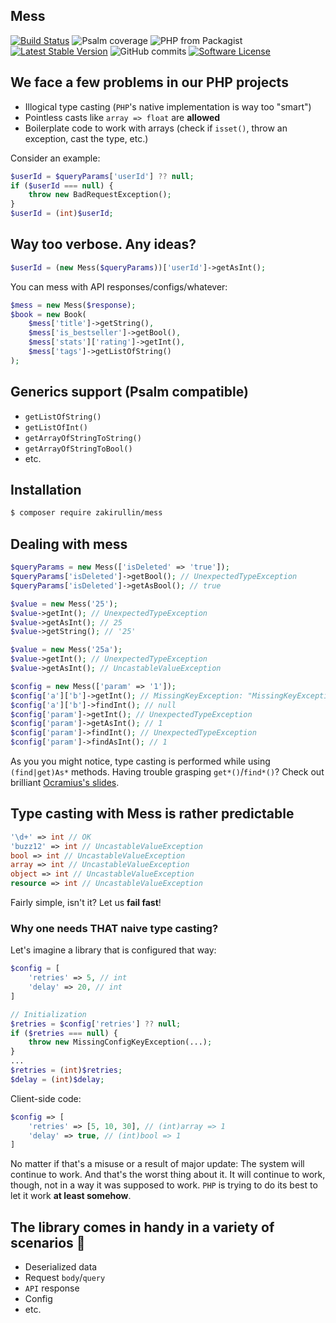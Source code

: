 ## Mess

[![Build Status](https://img.shields.io/travis/zakirullin/mess.svg?style=flat-square)](https://travis-ci.org/zakirullin/mess)
![Psalm coverage](https://shepherd.dev/github/zakirullin/mess/coverage.svg?)
![PHP from Packagist](https://img.shields.io/packagist/php-v/zakirullin/mess.svg?style=flat-square)
[![Latest Stable Version](https://poser.pugx.org/zakirullin/mess/v/stable.svg)](https://packagist.org/packages/zakirullin/mess)
![GitHub commits](https://img.shields.io/github/commits-since/zakirullin/mess/0.1.0.svg?style=flat-square)
[![Software License](https://img.shields.io/badge/license-MIT-brightgreen.svg?style=flat-square)](LICENSE)

## We face a few problems in our PHP projects

- Illogical type casting (`PHP`'s native implementation is way too "smart")
- Pointless casts like `array => float` are **allowed**
- Boilerplate code to work with arrays (check if `isset()`, throw an exception, cast the type, etc.)

Consider an example:
```php
$userId = $queryParams['userId'] ?? null;
if ($userId === null) {
    throw new BadRequestException();
}
$userId = (int)$userId;
```

## Way too verbose. Any ideas?

```php
$userId = (new Mess($queryParams))['userId']->getAsInt();
```

You can mess with API responses/configs/whatever:

```php
$mess = new Mess($response);
$book = new Book(
    $mess['title']->getString(),
    $mess['is_bestseller']->getBool(),
    $mess['stats']['rating']->getInt(),
    $mess['tags']->getListOfString()
);
```

## Generics support (Psalm compatible)

- `getListOfString()`
- `getListOfInt()`
- `getArrayOfStringToString()`
- `getArrayOfStringToBool()`
- etc.

## Installation

```bash
$ composer require zakirullin/mess
```

## Dealing with mess

```php
$queryParams = new Mess(['isDeleted' => 'true']);
$queryParams['isDeleted']->getBool(); // UnexpectedTypeException
$queryParams['isDeleted']->getAsBool(); // true

$value = new Mess('25');
$value->getInt(); // UnexpectedTypeException
$value->getAsInt(); // 25
$value->getString(); // '25'

$value = new Mess('25a');
$value->getInt(); // UnexpectedTypeException
$value->getAsInt(); // UncastableValueException

$config = new Mess(['param' => '1']);
$config['a']['b']->getInt(); // MissingKeyException: "MissingKeyException: a.b"
$config['a']['b']->findInt(); // null
$config['param']->getInt(); // UnexpectedTypeException 
$config['param']->getAsInt(); // 1
$config['param']->findInt(); // UnexpectedTypeException
$config['param']->findAsInt(); // 1
```

As you you might notice, type casting is performed while using `(find|get)As*` methods.
Having trouble grasping `get*()`/`find*()`? Check out brilliant [Ocramius's slides](https://ocramius.github.io/doctrine-best-practices/#/94).

## Type casting with Mess is rather predictable

```php
'\d+' => int // OK
'buzz12' => int // UncastableValueException
bool => int // UncastableValueException
array => int // UncastableValueException
object => int // UncastableValueException
resource => int // UncastableValueException
```

Fairly simple, isn't it? Let us **fail fast**!

### Why one needs THAT naive type casting?

Let's imagine a library that is configured that way:
```php
$config = [
    'retries' => 5, // int
    'delay' => 20, // int
]

// Initialization 
$retries = $config['retries'] ?? null;
if ($retries === null) {
    throw new MissingConfigKeyException(...);
}
...
$retries = (int)$retries;
$delay = (int)$delay;
```

Client-side code: 
```php
$config => [
    'retries' => [5, 10, 30], // (int)array => 1
    'delay' => true, // (int)bool => 1
]
```

No matter if that's a misuse or a result of major update: The system will continue to work.
And that's the worst thing about it. It will continue to work, though, not in a way it was supposed to work.
`PHP` is trying to do its best to let it work **at least somehow**.

## The library comes in handy in a variety of scenarios 🚀

- Deserialized data
- Request `body`/`query` 
- `API` response
- Config
- etc.
